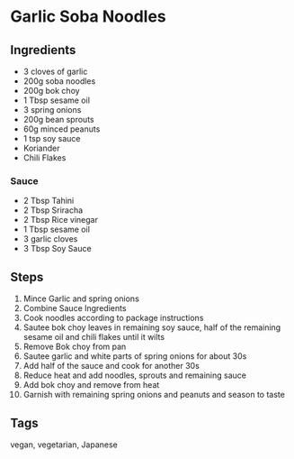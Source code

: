 # Garlic Soba Noodles

## Ingredients

* 3 cloves of garlic
* 200g soba noodles
* 200g bok choy
* 1 Tbsp sesame oil
* 3 spring onions
* 200g bean sprouts
* 60g minced peanuts
* 1 tsp soy sauce
* Koriander
* Chili Flakes 

### Sauce 

* 2 Tbsp Tahini
* 2 Tbsp Sriracha
* 2 Tbsp Rice vinegar 
* 1 Tbsp sesame oil 
* 3 garlic cloves
* 3 Tbsp Soy Sauce 

## Steps 

1. Mince Garlic and spring onions
2. Combine Sauce Ingredients
3. Cook noodles according to package instructions 
4. Sautee bok choy leaves in remaining soy sauce, half of the remaining sesame oil and chili flakes until it wilts
5. Remove Bok choy from pan
6. Sautee garlic and white parts of spring onions for about 30s 
7. Add half of the sauce and cook for another 30s
8. Reduce heat and add noodles, sprouts and remaining sauce
9. Add bok choy and remove from heat
10. Garnish with remaining spring onions and peanuts and season to taste

## Tags
vegan, vegetarian, Japanese
